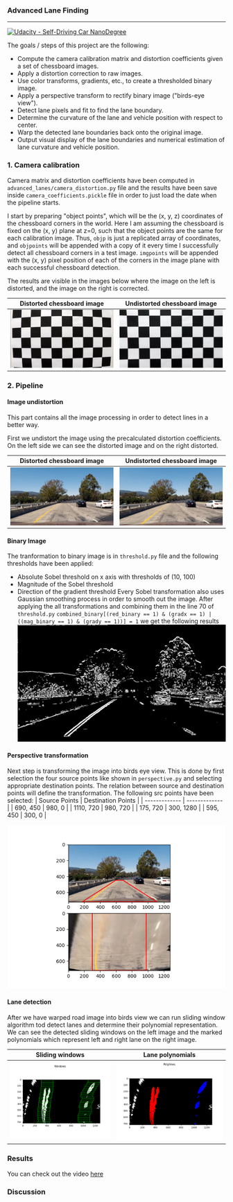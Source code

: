 ### Advanced Lane Finding
---
[![Udacity - Self-Driving Car NanoDegree](https://s3.amazonaws.com/udacity-sdc/github/shield-carnd.svg)](http://www.udacity.com/drive)

The goals / steps of this project are the following:

* Compute the camera calibration matrix and distortion coefficients given a set of chessboard images.
* Apply a distortion correction to raw images.
* Use color transforms, gradients, etc., to create a thresholded binary image.
* Apply a perspective transform to rectify binary image ("birds-eye view").
* Detect lane pixels and fit to find the lane boundary.
* Determine the curvature of the lane and vehicle position with respect to center.
* Warp the detected lane boundaries back onto the original image.
* Output visual display of the lane boundaries and numerical estimation of lane curvature and vehicle position.

### 1. Camera calibration

Camera matrix and distortion coefficients have been computed in `advanced_lanes/camera_distortion.py` file and the results have been save inside `camera_coefficients.pickle` file in order to just load the date when the pipeline starts.

I start by preparing "object points", which will be the (x, y, z) coordinates of the chessboard corners in the world. Here I am assuming the chessboard is fixed on the (x, y) plane at z=0, such that the object points are the same for each calibration image. Thus, `objp` is just a replicated array of coordinates, and `objpoints` will be appended with a copy of it every time I successfully detect all chessboard corners in a test image. `imgpoints` will be appended with the (x, y) pixel position of each of the corners in the image plane with each successful chessboard detection.

The results are visible in the images below where the image on the left is distorted, and the image on the right is corrected.

Distorted chessboard image             |  Undistorted chessboard image
:-------------------------:|:-------------------------:
![Distorted chessboard image](output_images/calibration1_distorted.jpg)  |  ![Undistorted chessboard image](output_images/calibration1_undistorted.jpg)


### 2. Pipeline

#### Image undistortion
This part contains all the image processing in order to detect lines in a better way.

First we undistort the image using the precalculated distortion coefficients. On the left side we can see the distorted image and on the right distorted.

Distorted chessboard image             |  Undistorted chessboard image
:-------------------------:|:-------------------------:
![Distorted road image](output_images/test1_distorted.jpg)  |  ![Undistorted road image](output_images/test1_undistorted.jpg)


#### Binary Image

The tranformation to binary image is in `threshold.py` file and the following thresholds have been applied:
 - Absolute Sobel threshold on x axis with thresholds of (10, 100)
 - Magnitude of the Sobel threshold
 - Direction of the gradient threshold
Every Sobel transformation also uses Gaussian smoothing process in order to smooth out the image. After applying the all transformations and combining them in the line 70 of `threshold.py`
`combined_binary[(red_binary == 1) & (gradx == 1) | ((mag_binary == 1) & (grady == 1))] = 1`
we get the following results
![Binary image](output_images/test1_binary.jpg)


#### Perspective transformation
Next step is transforming the image into birds eye view. This is done by first selection the four source points like shown in `perspective.py` and selecting appropriate destination points. The relation between source and destination points will define the transformation. The following src points have been selected:
| Source Points  | Destination Points |
| ------------- | ------------- |
| 690, 450  | 980, 0  |
| 1110, 720  | 980, 720  |
| 175, 720  | 300, 1280  |
| 595, 450  | 300, 0  |

![Birds view image](output_images/test1_perspective.png)

#### Lane detection

After we have warped road image into birds view we can run sliding window algorithm tod detect lanes and determine their polynomial representation. We can see the detected sliding windows on the left image and the marked polynomials which represent left and right lane on the right image.

Sliding windows             |  Lane polynomials
:-------------------------:|:-------------------------:
![Sliding windows](output_images/sliding_window.png)  |  ![Lane polynomials](output_images/polynomials_detected.png)

### Results
You can check out the video [here](tracked_video.mp4)

### Discussion